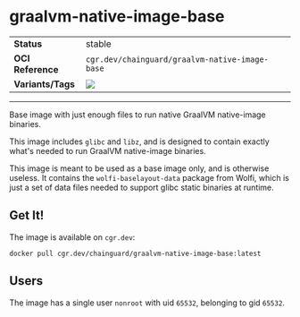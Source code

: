 <!--monopod:start-->
# graalvm-native-image-base
| | |
| - | - |
| **Status** | stable |
| **OCI Reference** | `cgr.dev/chainguard/graalvm-native-image-base` |
| **Variants/Tags** | ![](https://storage.googleapis.com/chainguard-images-build-outputs/summary/graalvm-native-image-base.svg) |
---
<!--monopod:end-->

Base image with just enough files to run native GraalVM native-image binaries.

This image includes `glibc` and `libz`, and is designed to contain exactly what's needed to run GraalVM native-image binaries.

This image is meant to be used as a base image only, and is otherwise useless.  It contains the `wolfi-baselayout-data` package from Wolfi, which is just a set of data files needed to support glibc static binaries at runtime.

## Get It!

The image is available on `cgr.dev`:

```
docker pull cgr.dev/chainguard/graalvm-native-image-base:latest
```

## Users

The image has a single user `nonroot` with uid `65532`, belonging to gid `65532`.
